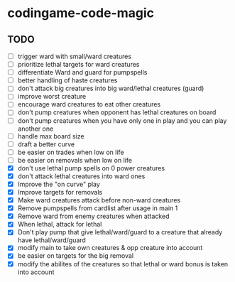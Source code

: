 # codingame-code-magic

## TODO


- [ ] trigger ward with small/ward creatures
- [ ] prioritize lethal targets for ward creatures
- [ ] differentiate Ward and guard for pumpspells
- [ ] better handling of haste creatures
- [ ] don't attack big creatures into big ward/lethal creatures (guard)
- [ ] improve worst creature
- [ ] encourage ward creatures to eat other creatures
- [ ] don't pump creatures when opponent has lethal creatures on board
- [ ] don't pump creatures when you have only one in play and you can play another one
- [ ] handle max board size
- [ ] draft a better curve
- [ ] be easier on trades when low on life
- [ ] be easier on removals when low on life
- [x] don't use lethal pump spells on 0 power creatures
- [x] don't attack lethal creatures into ward ones
- [x] Improve the "on curve" play
- [x] Improve targets for removals
- [x] Make ward creatures attack before non-ward creatures
- [x] Remove pumpspells from cardlist after usage in main 1
- [x] Remove ward from enemy creatures when attacked
- [x] When lethal, attack for lethal
- [x] Don't play pump that give lethal/ward/guard to a creature that already have lethal/ward/guard
- [x] modify main to take own creatures & opp creature into account
- [x] be easier on targets for the big removal
- [x] modify the abilites of the creatures so that lethal or ward bonus is taken into account
